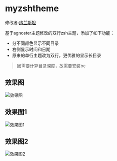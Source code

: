 # myzshtheme
修改者:[纳兰斯坦](http://nalansitan.com/ "纳兰斯坦个人主页")

基于agnoster主题修改的双行zsh主题，添加了如下功能：
* 分不同颜色显示不同目录
* 右侧显示时间和日期
* 原来的单行主题改为双行，更优雅的显示长目录

>因需要计算目录深度，故需要安装bc

## 效果图
![效果图](https://github.com/nalansitan/myzshtheme/blob/master/%E6%95%88%E6%9E%9C%E5%9B%BE.png)

## 效果图1
![效果图1](https://github.com/nalansitan/myzshtheme/blob/master/%E6%95%88%E6%9E%9C%E5%9B%BE1.png)

## 效果图2
![效果图2](https://github.com/nalansitan/myzshtheme/blob/master/%E6%95%88%E6%9E%9C%E5%9B%BE2.png)
